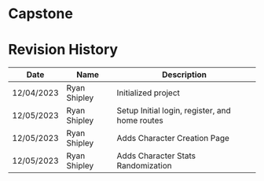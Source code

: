 # Capstone

# Revision History

| Date | Name | Description
| --- | ----------- | ------ |
| 12/04/2023 | Ryan Shipley | Initialized project |
| 12/05/2023 | Ryan Shipley | Setup Initial login, register, and home routes |
| 12/05/2023 | Ryan Shipley | Adds Character Creation Page |
| 12/05/2023 | Ryan Shipley | Adds Character Stats Randomization | 